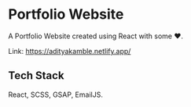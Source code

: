 
# Portfolio Website

A Portfolio Website created using React with some ❤. 

Link: https://adityakamble.netlify.app/

## Tech Stack

React, SCSS, GSAP, EmailJS.
